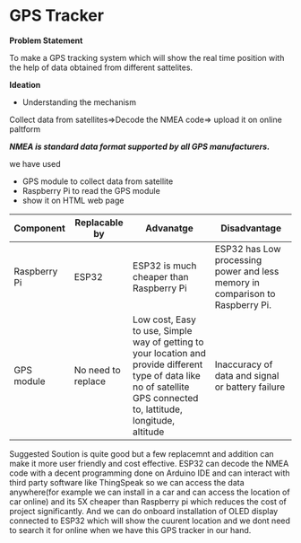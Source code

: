 # **GPS Tracker**

**Problem Statement**

To make a GPS tracking system which will show the real time position with the help of data obtained from different sattelites.

**Ideation**

- Understanding the mechanism

 Collect data from satellites=>Decode the NMEA code=> upload it on online paltform
 
 ***NMEA is standard data format supported by all GPS manufacturers.***
 
 we have used
 - GPS module to collect data from satellite
 - Raspberry Pi to read the GPS module
 - show it on HTML web page
 
  
  
  | Component | Replacable by | Advanatge | Disadvantage
  | --- | --- | --- | --- |
  | Raspberry Pi | ESP32 | ESP32 is much cheaper than Raspberry Pi |  ESP32 has Low processing power and less memory in comparison to Raspberry Pi. |
  | GPS module | No need to replace | Low cost, Easy to use, Simple way of getting to your location and provide different type of data like no of satellite GPS connected to, lattitude, longitude, altitude | Inaccuracy of data and signal or battery failure |
  
  
 
 Suggested Soution is quite good but a few replacemnt and addition can make it more user friendly and cost effective. ESP32 can decode the NMEA code with a decent programming done on Arduino IDE and can interact with third party software like ThingSpeak so we can access the data anywhere(for example we can install in a car and can access the location of car online) and its 5X cheaper than Raspberry pi which reduces the cost of project significantly. And we can do onboard installation of OLED display connected to ESP32 which will show the cuurent location and we dont need to search it for online when we have this GPS tracker in our hand.

